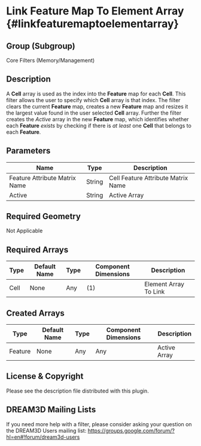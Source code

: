 Link Feature Map To Element Array {#linkfeaturemaptoelementarray}
==============================

## Group (Subgroup) ##
Core Filters (Memory/Management)

## Description ##
A **Cell** array is used as the index into the **Feature** map for each **Cell**.  This filter allows the user to specify which **Cell** array is that index.  The filter clears the current **Feature** map, creates a new **Feature** map and resizes it the largest value found in the user selected **Cell** array.  Further the filter creates the *Active* array in the new **Feature** map, which identifies whether each **Feature** *exists* by checking if there is *at least* one **Cell** that belongs to each **Feature**. 

## Parameters ##

| Name | Type | Description |
|------|------|--------------|
| Feature Attribute Matrix Name| String | Cell Feature Attribute Matrix Name |
| Active | String | Active Array |

## Required Geometry ##
Not Applicable

## Required Arrays ##
| Type | Default Name | Type | Component Dimensions | Description |
|------|--------------|-------------|---------|-----|
| Cell  | None         | Any | (1) | Element Array To Link |

## Created Arrays ##
| Type | Default Name | Type | Component Dimensions | Description |
|------|--------------|-------------|---------|-----|
| Feature  | None         | Any | Any | Active Array |

## License & Copyright ##

Please see the description file distributed with this plugin.

## DREAM3D Mailing Lists ##

If you need more help with a filter, please consider asking your question on the DREAM3D Users mailing list:
https://groups.google.com/forum/?hl=en#!forum/dream3d-users


